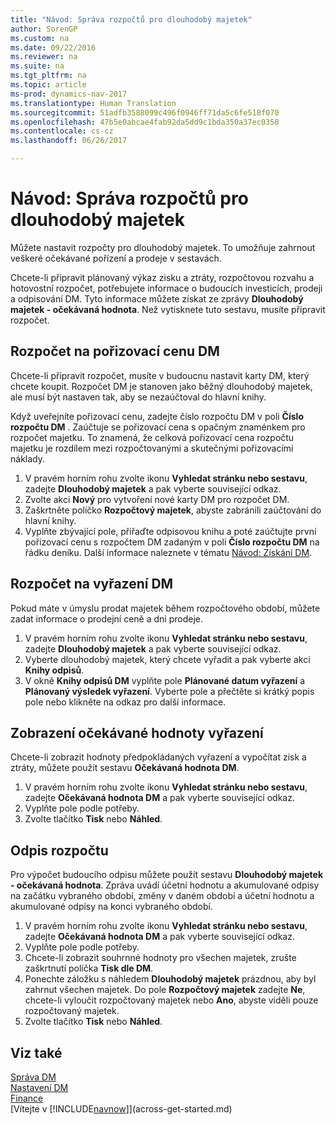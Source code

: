 ```yaml
---
title: "Návod: Správa rozpočtů pro dlouhodobý majetek"
author: SorenGP
ms.custom: na
ms.date: 09/22/2016
ms.reviewer: na
ms.suite: na
ms.tgt_pltfrm: na
ms.topic: article
ms-prod: dynamics-nav-2017
ms.translationtype: Human Translation
ms.sourcegitcommit: 51adfb3588099c496f0946ff71da5c6fe518f070
ms.openlocfilehash: 47b5e0abcae4fab92da5dd9c1bda350a37ec0358
ms.contentlocale: cs-cz
ms.lasthandoff: 06/26/2017

---
```


# <a name="how-to-manage-budgets-for-fixed-assets"></a>Návod: Správa rozpočtů pro dlouhodobý majetek
Můžete nastavit rozpočty pro dlouhodobý majetek. To umožňuje zahrnout veškeré očekávané pořízení a prodeje v sestavách.  

 Chcete-li připravit plánovaný výkaz zisku a ztráty, rozpočtovou rozvahu a hotovostní rozpočet, potřebujete informace o budoucích investicích, prodeji a odpisování DM. Tyto informace můžete získat ze zprávy **Dlouhodobý majetek - očekávaná hodnota**. Než vytisknete tuto sestavu, musíte připravit rozpočet.  

## <a name="to-budget-the-acquisition-cost-of-a-fixed-asset"></a>Rozpočet na pořizovací cenu DM
Chcete-li připravit rozpočet, musíte v budoucnu nastavit karty DM, který chcete koupit. Rozpočet DM je stanoven jako běžný dlouhodobý majetek, ale musí být nastaven tak, aby se nezaúčtoval do hlavní knihy.

Když uveřejníte pořizovací cenu, zadejte číslo rozpočtu DM v poli **Číslo rozpočtu DM** . Zaúčtuje se pořizovací cena s opačným znaménkem pro rozpočet majetku. To znamená, že celková pořizovací cena rozpočtu majetku je rozdílem mezi rozpočtovanými a skutečnými pořizovacími náklady.

1. V pravém horním rohu zvolte ikonu **Vyhledat stránku nebo sestavu**, zadejte **Dlouhodobý majetek** a pak vyberte související odkaz.
2. Zvolte akci **Nový** pro vytvoření nové karty DM pro rozpočet DM.
3. Zaškrtněte políčko **Rozpočtový majetek**, abyste zabránili zaúčtování do hlavní knihy.
4. Vyplňte zbývající pole, přiřaďte odpisovou knihu a poté zaúčtujte první pořizovací cenu s rozpočtem DM zadaným v poli **Číslo rozpočtu DM** na řádku deníku. Další informace naleznete v tématu [Návod: Získání DM](fa-how-acquire.md).

## <a name="to-budget-the-disposal-of-a-fixed-asset"></a>Rozpočet na vyřazení DM
Pokud máte v úmyslu prodat majetek během rozpočtového období, můžete zadat informace o prodejní ceně a dni prodeje.

1. V pravém horním rohu zvolte ikonu **Vyhledat stránku nebo sestavu**, zadejte **Dlouhodobý majetek** a pak vyberte související odkaz.
2. Vyberte dlouhodobý majetek, který chcete vyřadit a pak vyberte akci **Knihy odpisů**.
3. V okně **Knihy odpisů DM** vyplňte pole **Plánované datum vyřazení** a **Plánovaný výsledek vyřazení**. Vyberte pole a přečtěte si krátký popis pole nebo klikněte na odkaz pro další informace.

## <a name="to-view-projected-disposal-values"></a>Zobrazení očekávané hodnoty vyřazení
Chcete-li zobrazit hodnoty předpokládaných vyřazení a vypočítat zisk a ztráty, můžete použít sestavu **Očekávaná hodnota DM**.

1. V pravém horním rohu zvolte ikonu **Vyhledat stránku nebo sestavu**, zadejte **Očekávaná hodnota DM** a pak vyberte související odkaz.
2. Vyplňte pole podle potřeby.
3. Zvolte tlačítko **Tisk** nebo **Náhled**.

## <a name="to-budget-depreciation"></a>Odpis rozpočtu
Pro výpočet budoucího odpisu můžete použít sestavu **Dlouhodobý majetek - očekávaná hodnota**. Zpráva uvádí účetní hodnotu a akumulované odpisy na začátku vybraného období, změny v daném období a účetní hodnotu a akumulované odpisy na konci vybraného období.

1. V pravém horním rohu zvolte ikonu **Vyhledat stránku nebo sestavu**, zadejte **Očekávaná hodnota DM** a pak vyberte související odkaz.
2. Vyplňte pole podle potřeby.
3. Chcete-li zobrazit souhrnné hodnoty pro všechen majetek, zrušte zaškrtnutí políčka **Tisk dle DM**.
4. Ponechte záložku s náhledem **Dlouhodobý majetek** prázdnou, aby byl zahrnut všechen majetek. Do pole **Rozpočtový majetek** zadejte **Ne**, chcete-li vyloučit rozpočtovaný majetek nebo **Ano**, abyste viděli pouze rozpočtovaný majetek.
5. Zvolte tlačítko **Tisk** nebo **Náhled**.

## <a name="see-also"></a>Viz také
[Správa DM](fa-manage.md)  
[Nastavení DM](fa-setup.md)  
[Finance](finance-setup.md)  
[Vítejte v [!INCLUDE[navnow](includes/navnow_md.md)]](across-get-started.md)

